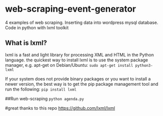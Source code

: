 # web-scraping-event-generator
4 examples of web scraping. Inserting data into wordpress mysql database. Code in python with lxml toolkit 

## What is lxml?
lxml is a fast and light library for processing XML and HTML in the Python language.
the quickest way to install lxml is to use the system package manager, e.g. apt-get on Debian/Ubuntu:
```sudo apt-get install python3-lxml```

If your system does not provide binary packages or you want to install a newer version, the best way is to get the pip package management tool and run the following:
```pip install lxml```

##Run web-scraping
```python agenda.py```

#great thanks to this repo
https://github.com/lxml/lxml
